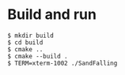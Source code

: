 # Build and run
```
$ mkdir build
$ cd build
$ cmake ..
$ cmake --build .
$ TERM=xterm-1002 ./SandFalling
```
